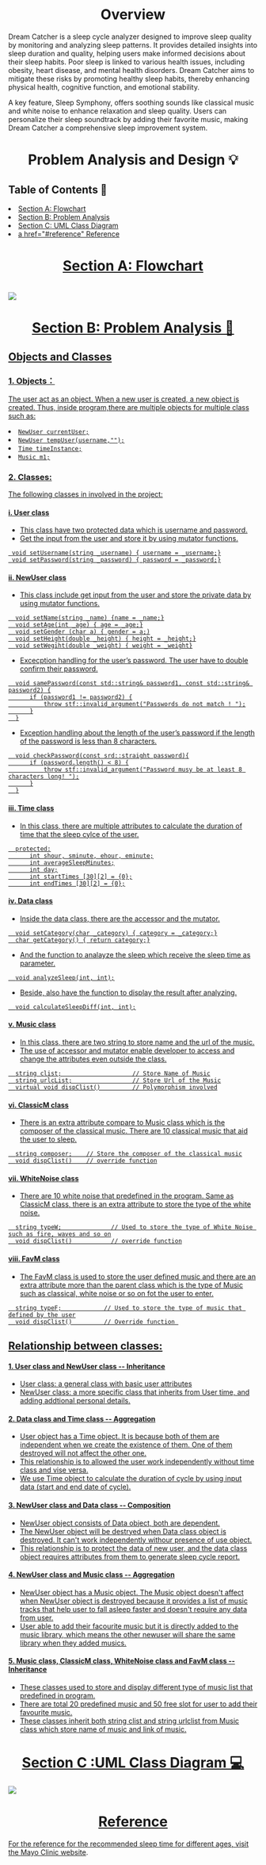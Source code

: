 <body>
    <h1 align="center">Overview</h1>
    <p>Dream Catcher is a sleep cycle analyzer designed to improve sleep quality by monitoring and analyzing sleep patterns. It provides detailed insights into sleep duration and quality, helping users make informed decisions about their sleep habits. Poor sleep is linked to various health issues, including obesity, heart disease, and mental health disorders. Dream Catcher aims to mitigate these risks by promoting healthy sleep habits, thereby enhancing physical health, cognitive function, and emotional stability.</p>
    <p>A key feature, Sleep Symphony, offers soothing sounds like classical music and white noise to enhance relaxation and sleep quality. Users can personalize their sleep soundtrack by adding their favorite music, making Dream Catcher a comprehensive sleep improvement system.</p>
</body>
</html>

<html>
  <h1 align="center">Problem Analysis and Design 💡</h1>
<h2>Table of Contents 🧾 </h2>
  <li><a href="#flowchart"> Section A: Flowchart </a></li>
  <li><a href="#problemanalysis"> Section B: Problem Analysis </a></li>
  <li><a href="#uml"> Section C: UML Class Diagram </li>
  <li>a href="#reference" Reference </li>

<h1 id="flowchart"align="center"> Section A: Flowchart </h1>  <br />
    <img src =https://github.com/jjn7702/SECJ1023-PT2/assets/147849956/66490e32-ac60-4f48-bf40-71c04bb78116>
  <br />

  
<h1 id="problemanalysis" align="center"> Section B: Problem Analysis 📝 </h1>
<h2> Objects and Classes </h2>
<h3> 1. Objects：</h3>

The user act as an object. When a new user is created, a new object is created. Thus, inside program,there are  multiple objects for multiple class such as:
    <li> ```NewUser currentUser;```</li>
    <li> ```NewUser tempUser(username,"");``` </li> 
    <li> ```Time timeInstance;``` </li>
    <li> ```Music m1;``` </li> 
    
  </ul>
<h3> 2. Classes: </h3>

The following classes in involved in the project: 
<br />

  <h4> i. User class </h4> 
    <ul>
     <li> This class have two protected data which is username and password. </li>
     <li> Get the input from the user and store it by using mutator functions.</li>
    </ul>
    
     void setUsername(string _username) { username = _username;}
     void setPassword(string _password) { password = _password;}

    
  <h4> ii. NewUser class </h4>
    <ul>
  <li> 
      This class include get input from the user and store the private data by using mutator functions. 
  </li>
    </ul>
    
      void setName(string _name) {name = _name;}
      void setAge(int _age) { age = _age;}
      void setGender (char a) { gender = a;)
      void setHeight(double _height) { height = _height;}
      void setWegiht(double _weight) { weight = _weight}

  <ul>
  <li> 
      Excecption handling for the user’s password. The user have to double confirm their password.
  </li>
  </ul>
    
      void samePassword(const std::string& password1, const std::string& password2) {
          if (password1 != password2) {
              throw stf::invalid_argument("Passwords do not match ! ");
          }
      }

  <ul>
  <li>
      Exception handling about the length of the user’s password if the length of the password is less than 8 characters.
  </li>
  </ul>
  
      void checkPassword(const srd::straight password){
          if (password.length() < 8) {
              throw stf::invalid_argument("Password musy be at least 8 characters long! ");
          }
      }
      
  <h4> iii. Time class </h4>
  <ul>
  <li> In this class, there are multiple attributes to calculate the duration of time that the sleep cylce of the user.</li>
  </ul>

      protected:
          int shour, sminute, ehour, eminute;
          int averageSleepMinutes;
          int day;
          int startTimes [30][2] = {0};
          int endTimes [30][2] = {0};
    
  <h4> iv. Data class </h4>
  <ul>
  <li>
    Inside the data class, there are the accessor and the mutator.
  </li>
  </ul>

      void setCategory(char _category) { category = _category;}
      char getCategory() { return category;}

  <ul>
  <li>
    And the function to analayze the sleep which receive the sleep time as parameter.
  </li>
  </ul>

      void analyzeSleep(int, int);
  
  <ul>
  <li>
    Beside, also have the function to display the result after analyzing.
  </li>
  </ul>

      void calculateSleepDiff(int, int);
  
  <h4> v. Music class </h4> 
  <ul>
  <li> 
    In this class, there are two string to store name and the url of the music.
  </li>
  <li>
    The use of accessor and mutator enable developer to access and change the attributes even outside the class. 
  </li>
  </ul>
  
      string clist;                    // Store Name of Music
      string urlcList;                 // Store Url of the Music
      virtual void dispClist()         // Polymorphism involved
  
  <h4> vi. ClassicM class </h4>
  <ul>
  <li> 
    There is an extra attribute compare to Music class which is the composer of the classical music. There are 10 classical music that aid the user to sleep.
  </li>
  </ul>

      string composer;    // Store the composer of the classical music
      void dispClist()    // override function
  
  <h4> vii. WhiteNoise class </h4>
  <ul>
  <li>
    There are 10 white noise that predefined in the program. Same as ClassicM class, there is an extra attribute to store the type of the white noise.
  </li>
  </ul>

      string typeW;              // Used to store the type of White Noise such as fire, waves and so on
      void dispClist()           // override function

  
  <h4> viii. FavM class </h4>
  <ul>
  <li> 
    The FavM class is used to store the user defined music and there are an extra attribute more than the parent class which is the type of Music such as classical, white noise or so on fot the user to enter.
  </li>
  </ul>

      string typeF;            // Used to store the type of music that defined by the user
      void dispClist()         // Override function 

 
<h2> Relationship between classes: </h2>
      <h4> 1. User class and NewUser class -- Inheritance</h4>
    <ul>
    <li>
      User class: a general class with basic user attributes
    </li>
    <li>
      NewUser class: a more specific class that inherits from User time, and adding addtional personal details.
    </li> 
    </ul>
      <h4> 2. Data class and Time class -- Aggregation</h4>
    <ul>
    <li>
      User object has a Time object. It is because both of them are independent when we create the existence of them. One of them destroyed will not affect the other one.
    </li>
    <li>
      This relationship is to allowed the user work independently without time class and vise versa.
    </li>
    <li>
      We use Time object to calculate the duration of cycle by using input data (start and end date of cycle). 
    </li>
    </ul>
      <h4> 3. NewUser class and Data class -- Composition </h4>
    <ul>
    <li>
      NewUser object consists of Data object, both are dependent. 
    </li>
    <li>
      The NewUser object will be destryed when Data class object is destroyed. It can't work independently withour presence of use object.
    </li>
    <li>
      This relationship is to protect the data of new user, and the data class object requires attributes from them to generate sleep cycle report.
    </li>
    </ul>
      <h4> 4. NewUser class and Music class -- Aggregation </h4>
    <ul>
    <li>
      NewUser object has a Music object. The Music object doesn't affect when NewUser object is destroyed because it provides a list of music tracks that help user to fall asleep faster and doesn't require any data from user.
    </li>
    <li>
      User able to add their facourite music but it is directly added to the music library, which means the other newuser will share the same library when they added musics.
    </li>
    </ul>
      <h4> 5. Music class, ClassicM class, WhiteNoise class and FavM class -- Inheritance </h4>
    <ul>
    <li>
      These classes used to store and display different type of music list that predefined in program. 
    </li>
    <li>
      There are total 20 predefined music and 50 free slot for user to add their favourite music. 
    </li>
    <li>
      These classes inherit both string clist and string urlclist from Music class which store name of music and link of music.
    </li>
    </ul>

<h1 id="uml"align="center"> Section C :UML Class Diagram 💻</h1>
<img src= https://github.com/jjn7702/SECJ1023-PT2/assets/147849956/988a373a-dca9-4727-8b92-5a9704f3888a >


  
  <h1 align="center">Reference</h1>
  <p>For the reference for the recommended sleep time for different ages, visit the <a href="https://www.mayoclinic.org/healthy-lifestyle/adult-health/expert-answers/how-many-hours-of-sleep-are-enough/faq-20057898">Mayo Clinic website</a>.</p>
</html>


